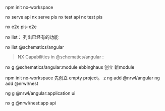 npm init nx-workspace


nx serve  api
nx serve  pis
nx test api
nx test pis

nx e2e pis-e2e

nx list： 列出已经有的功能

nx list @schematics/angular

>  NX  Capabilities in @schematics/angular :


nx g  @schematics/angular:module ebbinghaus  创立 新module

npm init nx-workspace   先创立 empty project。 z
ng add @nrwl/angular
ng add @nrwl/nest

ng g @nrwl/angular:application ui

nx g  @nrwl/nest:app api


